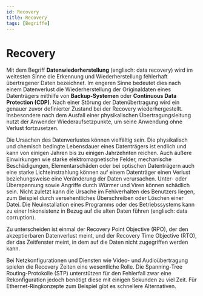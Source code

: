 ```yaml
---
id: Recovery
title: Recovery
tags: [Begriffe]
---
```


# Recovery

Mit dem Begriff **Datenwiederherstellung** (englisch: data recovery) wird im weitesten Sinne die Erkennung und Wiederherstellung fehlerhaft übertragener Daten bezeichnet. Im engeren Sinne bedeutet dies nach einem Datenverlust die Wiederherstellung der Originaldaten eines Datenträgers mithilfe von **Backup-Systemen** oder **Continuous Data Protection (CDP)**.  Nach einer Störung der Datenübertragung wird ein genauer zuvor definierter Zustand bei der Recovery wiederhergestellt. Insbesondere nach dem Ausfall einer physikalischen Übertragungsleitung nutzt der  Anwender Wiederaufsetzpunkte, um seine Anwendung ohne Verlust  fortzusetzen.

Die Ursachen des Datenverlustes können vielfältig sein. Die physikalisch und chemisch bedingte Lebensdauer eines  Datenträgers ist endlich und kann von einigen Jahren bis zu einigen  Jahrzehnten reichen. Auch äußere Einwirkungen wie starke  elektromagnetische Felder, mechanische Beschädigungen, Elementarschäden  oder bei optischen Datenträgern auch eine starke Lichteinstrahlung  können auf einem Datenträger einen Verlust beziehungsweise eine  Veränderung der Daten verursachen. Unter- oder Überspannung sowie  Angriffe durch Würmer und Viren können schädlich sein. Nicht zuletzt  kann die Ursache im Fehlverhalten des Benutzers liegen, zum Beispiel  durch versehentliches Überschreiben oder Löschen einer Datei. Die  Neuinstallation eines Programms oder des Betriebssystems kann zu einer  Inkonsistenz in Bezug auf die alten Daten führen (englisch: data  corruption).

Zu unterscheiden ist einmal der Recovery Point  Objective (RPO), der den akzeptierbaren Datenverlust meint, und der Recovery Time Objective (RTO), der das Zeitfenster meint, in dem auf die Daten nicht zugegriffen werden kann.

Bei Netzkonfigurationen und  Diensten wie Video- und Audioübertragung spielen die Recovery Zeiten eine wesentliche Rolle. Die Spanning-Tree Routing-Protokolle (STP)  unterstützen für den Fehlerfall zwar eine Rekonfiguration jedoch  benötigt diese mit einigen Sekunden zu viel Zeit. Für  Ethernet-Ringkonzepte zum Beispiel gibt es schnellere Alternativen.
